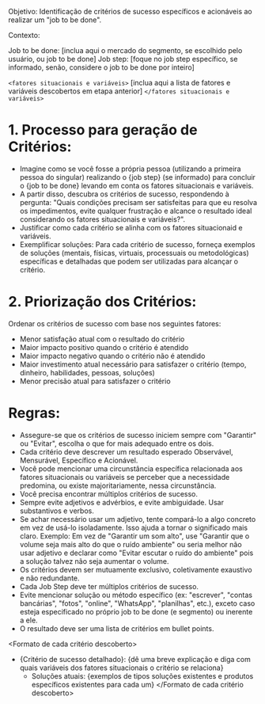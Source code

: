 Objetivo: Identificação de critérios de sucesso específicos e acionáveis ao realizar um "job to be done".

Contexto:

Job to be done: [inclua aqui o mercado do segmento, se escolhido pelo usuário, ou job to be done]
Job step: [foque no job step específico, se informado, senão, considere o job to be done por inteiro]

`<fatores situacionais e variáveis>`
[inclua aqui a lista de fatores e variáveis descobertos em etapa anterior]
`</fatores situacionais e variáveis>`

# 1. Processo para geração de Critérios:

- Imagine como se você fosse a própria pessoa (utilizando a primeira pessoa do singular) realizando o {job step} (se informado) para concluir o {job to be done} levando em conta os fatores situacionais e variáveis.
- A partir disso, descubra os critérios de sucesso, respondendo à pergunta: "Quais condições precisam ser satisfeitas para que eu resolva os impedimentos, evite qualquer frustração e alcance o resultado ideal considerando os fatores situacionais e variáveis?". 
- Justificar como cada critério se alinha com os fatores situacionaid e variáveis.
- Exemplificar soluções: Para cada critério de sucesso, forneça exemplos de soluções (mentais, físicas, virtuais, processuais ou metodológicas) específicas e detalhadas que podem ser utilizadas para alcançar o critério.

# 2. Priorização dos Critérios:

Ordenar os critérios de sucesso com base nos seguintes fatores:
- Menor satisfação atual com o resultado do critério
- Maior impacto positivo quando o critério é atendido
- Maior impacto negativo quando o critério não é atendido
- Maior investimento atual necessário para satisfazer o critério (tempo, dinheiro, habilidades, pessoas, soluções)
- Menor precisão atual para satisfazer o critério

# Regras:

- Assegure-se que os critérios de sucesso iniciem sempre com "Garantir" ou "Evitar", escolha o que for mais adequado entre os dois.
- Cada critério deve descrever um resultado esperado Observável, Mensurável, Específico e Acionável.
- Você pode mencionar uma circunstância específica relacionada aos fatores situacionais ou variáveis se perceber que a necessidade predomina, ou existe majoritariamente, nessa circunstância.
- Você precisa encontrar múltiplos critérios de sucesso.
- Sempre evite adjetivos e advérbios, e evite ambiguidade. Usar substantivos e verbos. 
- Se achar necessário usar um adjetivo, tente compará-lo a algo concreto em vez de usá-lo isoladamente. Isso ajuda a tornar o significado mais claro. Exemplo: Em vez de "Garantir um som alto", use "Garantir que o volume seja mais alto do que o ruído ambiente" ou seria melhor não usar adjetivo e declarar como "Evitar escutar o ruído do ambiente" pois a solução talvez não seja aumentar o volume.
- Os critérios devem ser mutuamente exclusivo, coletivamente exaustivo e não redundante. 
- Cada Job Step deve ter múltiplos critérios de sucesso.
- Evite mencionar solução ou método específico (ex: "escrever", "contas bancárias", "fotos", "online", "WhatsApp", "planilhas", etc.), exceto caso esteja especificado no próprio job to be done (e segmento) ou inerente a ele.
- O resultado deve ser uma lista de critérios em bullet points.
  
<Formato de cada critério descoberto>
- {Critério de sucesso detalhado}: {dê uma breve explicação e diga com quais variáveis dos fatores situacionais o critério se relaciona}
  - Soluções atuais: {exemplos de tipos soluções existentes e produtos específicos existentes para cada um} 
</Formato de cada critério descoberto>
